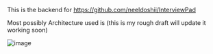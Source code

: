 This is the backend for https://github.com/neeldoshii/InterviewPad

Most possibly Architecture used is (this is my rough draft will update it working soon)

![image](https://github.com/user-attachments/assets/e571b38d-0734-46fc-8afe-d5e7aa858da9)
